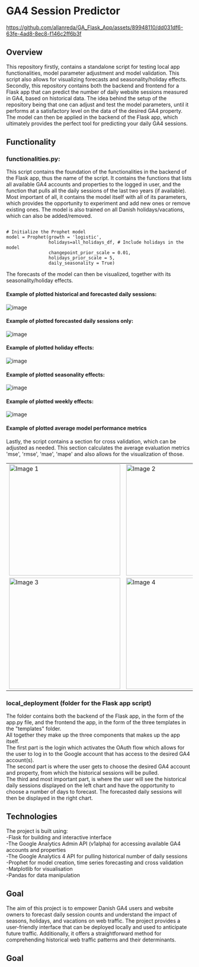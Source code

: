 # GA4 Session Predictor

https://github.com/allanreda/GA_Flask_App/assets/89948110/dd031df6-63fe-4ad8-8ec8-f146c2ff6b3f  
  
## Overview
This repository firstly, contains a standalone script for testing local app functionalities, model parameter adjustment and model validation. This script also allows for visualizing forecasts and seasonality/holiday effects. Secondly, this repository contains both the backend and frontend for a Flask app that can predict the number of daily website sessions measured in GA4, based on historical data. The idea behind the setup of the repository being that one can adjust and test the model parameters, until it performs at a satisfactory level on the data of the desired GA4 property. The model can then be applied in the backend of the Flask app, which ultimately provides the perfect tool for predicting your daily GA4 sessions.

## Functionality

### functionalities.py:
This script contains the foundation of the functionalities in the backend of the Flask app, thus the name of the script. It contains the functions that lists all available GA4 accounts and properties to the logged in user, and the function that pulls all the daily sessions of the last two years (if available).   
Most important of all, it contains the model itself with all of its parameters, which provides the opportunity to experiment and add new ones or remove existing ones. The model is also trained on all Danish holidays/vacations, which can also be added/removed.   
<pre lang="no-highlight"><code>
# Initialize the Prophet model
model = Prophet(growth = 'logistic',
                holidays=all_holidays_df, # Include holidays in the model
                changepoint_prior_scale = 0.01,
                holidays_prior_scale = 5,
                daily_seasonality = True)
</code></pre>
The forecasts of the model can then be visualized, together with its seasonality/holiday effects.  

#### Example of plotted historical and forecasted daily sessions:  
![image](https://github.com/allanreda/GA_Flask_App/assets/89948110/569e8b9b-4f99-49e8-bc7b-c1f4fd9c6b60)
  
#### Example of plotted forecasted daily sessions only:  
![image](https://github.com/allanreda/GA_Flask_App/assets/89948110/8f3dd978-ae7d-484f-805b-b4ba1daa033b)

#### Example of plotted holiday effects:  
![image](https://github.com/allanreda/GA_Flask_App/assets/89948110/10aae05c-f7a9-4690-bef9-d785cf9117ea)  

#### Example of plotted seasonality effects:  
![image](https://github.com/allanreda/GA_Flask_App/assets/89948110/4e597bef-072e-43c0-9389-66b89fa5a6ae)

#### Example of plotted weekly effects:  
![image](https://github.com/allanreda/GA_Flask_App/assets/89948110/2889c825-7bd0-4d4e-b03b-0d88dbae2d0e)  
  
#### Example of plotted average model performance metrics  

Lastly, the script contains a section for cross validation, which can be adjusted as needed. This section calculates the average evaluation metrics 'mse', 'rmse', 'mae', 'mape' and also allows for the visualization of those.  

<table>
  <tr>
    <td><img src="https://github.com/allanreda/GA_Flask_App/assets/89948110/0778b091-8c8c-484c-94d1-2bd6b453855f" alt="Image 1" width="300"/></td>
    <td><img src="https://github.com/allanreda/GA_Flask_App/assets/89948110/86dd8e57-0cb6-4e31-9b53-d3741d2e0a42" alt="Image 2" width="300"/></td>
  </tr>
  <tr>
    <td><img src="https://github.com/allanreda/GA_Flask_App/assets/89948110/071ed5bb-c9d5-42b4-a3c9-4eaa93a279c4" alt="Image 3" width="300"/></td>
    <td><img src="https://github.com/allanreda/GA_Flask_App/assets/89948110/f1518ef9-45e9-47c4-a7cf-432dd9881ab2" alt="Image 4" width="300"/></td>
  </tr>
</table>

### local_deployment (folder for the Flask app script)
The folder contains both the backend of the Flask app, in the form of the app.py file, and the frontend the app, in the form of the three templates in the "templates" folder.  
All together they make up the three components that makes up the app itself.  
The first part is the login which activates the OAuth flow which allows for the user to log in to the Google account that has access to the desired GA4 account(s).  
The second part is where the user gets to choose the desired GA4 account and property, from which the historical sessions will be pulled.  
The third and most important part, is where the user will see the historical daily sessions displayed on the left chart and have the opportunity to choose a number of days to forecast. The forecasted daily sessions will then be displayed in the right chart.

## Technologies  
The project is built using:  
-Flask for building and interactive interface  
-The Google Analytics Admin API (v1alpha) for accessing available GA4 accounts and properties  
-The Google Analytics 4 API for pulling historical number of daily sessions  
-Prophet for model creation, time series forecasting and cross validation  
-Matplotlib for visualisation  
-Pandas for data manipulation

## Goal
The aim of this project is to empower Danish GA4 users and website owners to forecast daily session counts and understand the impact of seasons, holidays, and vacations on web traffic. The project provides a user-friendly interface that can be deployed locally and used to anticipate future traffic. Additionally, it offers a straightforward method for comprehending historical web traffic patterns and their determinants.






## Goal
